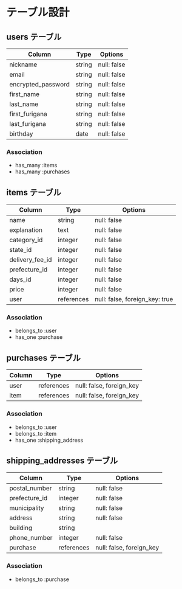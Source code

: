 # テーブル設計

## users テーブル

| Column             | Type   | Options     |
| ------------------ | ------ | ----------- |
| nickname           | string | null: false |
| email              | string | null: false |
| encrypted_password | string | null: false |
| first_name         | string | null: false |
| last_name          | string | null: false |
| first_furigana     | string | null: false |
| last_furigana      | string | null: false |
| birthday           | date   | null: false |

### Association

- has_many :items
- has_many :purchases

## items テーブル

| Column              | Type        | Options     |
| ------------------- | ----------- | ----------- |
| name                | string      | null: false | 
| explanation         | text        | null: false |
| category_id         | integer     | null: false |
| state_id            | integer     | null: false |
| delivery_fee_id     | integer     | null: false |
| prefecture_id       | integer     | null: false |
| days_id             | integer     | null: false |
| price               | integer     | null: false |
| user                | references  | null: false, foreign_key: true |


### Association

- belongs_to :user
- has_one :purchase

## purchases テーブル

| Column            | Type       | Options                  |
| ----------------- | ---------- | ------------------------ |
| user              | references | null: false, foreign_key |
| item              | references | null: false, foreign_key |

### Association

- belongs_to :user
- belongs_to :item
- has_one :shipping_address

## shipping_addresses テーブル

| Column        | Type       | Options                  |
| ------------- | ---------- | -----------------------  |
| postal_number | string     | null: false              |
| prefecture_id | integer    | null: false              |
| municipality  | string     | null: false              |
| address       | string     | null: false              |
| building      | string     |                          |
| phone_number  | integer    | null: false              |
| purchase      | references | null: false, foreign_key | 


### Association

- belongs_to :purchase